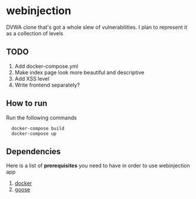 # webinjection

DVWA clone that's got a whole slew of vulnerabilities. 
I plan to represent it as a collection of levels 

## TODO 
1. Add docker-compose.yml 
1. Make index page look more beautiful and descriptive
1. Add XSS level 
1. Write frontend separately? 


## How to run 
Run the following commands
```
  docker-compose build 
  docker-compose up 
```

## Dependencies 
Here is a list of **prerequisites** you need to have in order to use webinjection app

1. [docker](https://www.docker.com/)
1. [goose](https://github.com/pressly/goose)
